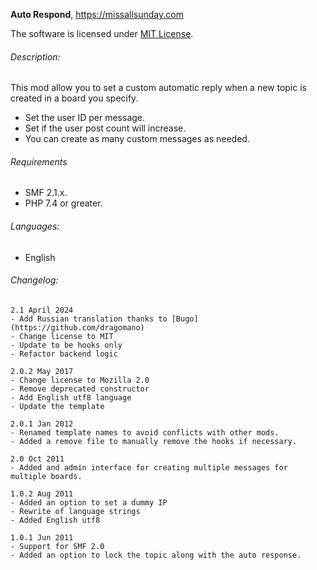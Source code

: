 **Auto Respond**, https://missallsunday.com

The software is licensed under [MIT License](https://opensource.org/license/mit/).

###### Description:

This mod allow you to set a custom automatic reply when a new topic is created in a board you specify.

- Set the user ID per message.
- Set if the user post count will increase.
- You can create as many custom messages as needed.

###### Requirements

- SMF 2.1.x.
- PHP 7.4 or greater.


###### Languages:

- English


###### Changelog:

```
2.1 April 2024
- Add Russian translation thanks to [Bugo](https://github.com/dragomano)
- Change license to MIT
- Update to be hooks only
- Refactor backend logic

2.0.2 May 2017
- Change license to Mozilla 2.0
- Remove deprecated constructor
- Add English utf8 language
- Update the template

2.0.1 Jan 2012
- Renamed template names to avoid conflicts with other mods.
- Added a remove file to manually remove the hooks if necessary.

2.0 Oct 2011
- Added and admin interface for creating multiple messages for multiple boards.

1.0.2 Aug 2011
- Added an option to set a dummy IP
- Rewrite of language strings
- Added English utf8

1.0.1 Jun 2011
- Support for SMF 2.0
- Added an option to lock the topic along with the auto response.
```
